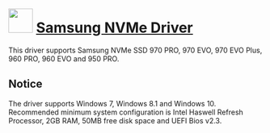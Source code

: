 ﻿# <img src="https://cdn.jsdelivr.net/gh/chtof/chocolatey-packages/automatic/samsung-nvme-driver/samsung-nvme-driver.png" width="48" height="48"/> [Samsung NVMe Driver](https://chocolatey.org/packages/samsung-nvme-driver)

This driver supports Samsung NVMe SSD 970 PRO, 970 EVO, 970 EVO Plus, 960 PRO, 960 EVO and 950 PRO.

## Notice
The driver supports Windows 7, Windows 8.1 and Windows 10.
Recommended minimum system configuration is Intel Haswell Refresh Processor, 2GB RAM, 50MB free disk space and UEFI Bios v2.3.